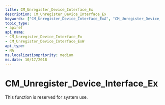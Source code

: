 ```yaml
---
title: CM_Unregister_Device_Interface_Ex
description: CM_Unregister_Device_Interface_Ex
keywords: ["CM_Unregister_Device_Interface_ExA", "CM_Unregister_Device_Interface_ExW", "CM_Unregister_Device_Interface_Ex Device and Driver Installation"]
topic_type:
- apiref
api_name:
- CM_Unregister_Device_Interface_Ex
- CM_Unregister_Device_Interface_ExW
api_type:
- NA
ms.localizationpriority: medium
ms.date: 10/17/2018
---
```


# CM_Unregister_Device_Interface_Ex

This function is reserved for system use.
